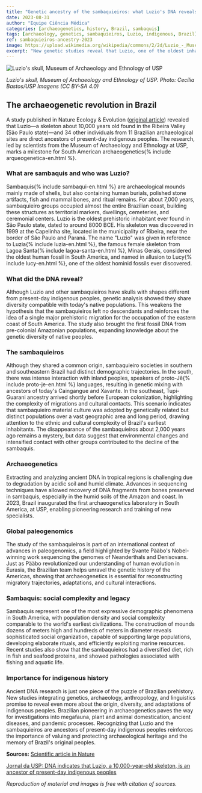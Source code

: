 ```yaml
---
title: "Genetic ancestry of the sambaquieiros: what Luzio's DNA reveals"
date: 2023-08-31
author: "Equipe Ciência Médica"
categories: [archaeogenetics, history, Brazil, sambaquis]
tags: [archaeology, genetics, sambaquieiros, Luzio, indigenous, Brazil]
ref: sambaquieiros-ancestry-2023
image: https://upload.wikimedia.org/wikipedia/commons/2/2d/Luzio_-_Museu_de_Arqueologia_e_Etnologia_da_USP.jpg
excerpt: "New genetic studies reveal that Luzio, one of the oldest inhabitants of Brazil, and the sambaquieiros are direct ancestors of present-day indigenous peoples."
---
```


![Luzio's skull, Museum of Archaeology and Ethnology of USP](https://upload.wikimedia.org/wikipedia/commons/2/2d/Luzio_-_Museu_de_Arqueologia_e_Etnologia_da_USP.jpg)

*Luzio's skull, Museum of Archaeology and Ethnology of USP. Photo: Cecília Bastos/USP Imagens (CC BY-SA 4.0)*

## The archaeogenetic revolution in Brazil

A study published in Nature Ecology & Evolution ([original article](https://www.nature.com/articles/s41559-023-02114-9)) revealed that Luzio—a skeleton about 10,000 years old found in the Ribeira Valley (São Paulo state)—and 34 other individuals from 11 Brazilian archaeological sites are direct ancestors of present-day indigenous peoples. The research, led by scientists from the Museum of Archaeology and Ethnology at USP, marks a milestone for South American archaeogenetics{% include arqueogenetica-en.html %}.

### What are sambaquis and who was Luzio?

Sambaquis{% include sambaqui-en.html %} are archaeological mounds mainly made of shells, but also containing human burials, polished stone artifacts, fish and mammal bones, and ritual remains. For about 7,000 years, sambaquieiro groups occupied almost the entire Brazilian coast, building these structures as territorial markers, dwellings, cemeteries, and ceremonial centers. Luzio is the oldest prehistoric inhabitant ever found in São Paulo state, dated to around 8000 BCE. His skeleton was discovered in 1999 at the Capelinha site, located in the municipality of Ribeira, near the border of São Paulo and Paraná. The name "Luzio" was given in reference to Luzia{% include luzia-en.html %}, the famous female skeleton from Lagoa Santa{% include lagoa-santa-en.html %}, Minas Gerais, considered the oldest human fossil in South America, and named in allusion to Lucy{% include lucy-en.html %}, one of the oldest hominid fossils ever discovered.

### What did the DNA reveal?

Although Luzio and other sambaquieiros have skulls with shapes different from present-day indigenous peoples, genetic analysis showed they share diversity compatible with today's native populations. This weakens the hypothesis that the sambaquieiros left no descendants and reinforces the idea of a single major prehistoric migration for the occupation of the eastern coast of South America. The study also brought the first fossil DNA from pre-colonial Amazonian populations, expanding knowledge about the genetic diversity of native peoples.

### The sambaquieiros

Although they shared a common origin, sambaquieiro societies in southern and southeastern Brazil had distinct demographic trajectories. In the south, there was intense interaction with inland peoples, speakers of proto-Jê{% include proto-je-en.html %} languages, resulting in genetic mixing with ancestors of today's Caingangue and Xavante. In the southeast, Tupi-Guarani ancestry arrived shortly before European colonization, highlighting the complexity of migrations and cultural contacts. This scenario indicates that sambaquieiro material culture was adopted by genetically related but distinct populations over a vast geographic area and long period, drawing attention to the ethnic and cultural complexity of Brazil's earliest inhabitants. The disappearance of the sambaquieiros about 2,000 years ago remains a mystery, but data suggest that environmental changes and intensified contact with other groups contributed to the decline of the sambaquis.

### Archaeogenetics

Extracting and analyzing ancient DNA in tropical regions is challenging due to degradation by acidic soil and humid climate. Advances in sequencing techniques have allowed recovery of DNA fragments from bones preserved in sambaquis, especially in the humid soils of the Amazon and coast. In 2023, Brazil inaugurated the first archaeogenetics laboratory in South America, at USP, enabling pioneering research and training of new specialists.

### Global paleogenomics

The study of the sambaquieiros is part of an international context of advances in paleogenomics, a field highlighted by Svante Pääbo's Nobel-winning work sequencing the genomes of Neanderthals and Denisovans. Just as Pääbo revolutionized our understanding of human evolution in Eurasia, the Brazilian team helps unravel the genetic history of the Americas, showing that archaeogenetics is essential for reconstructing migratory trajectories, adaptations, and cultural interactions.

### Sambaquis: social complexity and legacy

Sambaquis represent one of the most expressive demographic phenomena in South America, with population density and social complexity comparable to the world's earliest civilizations. The construction of mounds dozens of meters high and hundreds of meters in diameter reveals sophisticated social organization, capable of supporting large populations, developing elaborate rituals, and efficiently exploiting marine resources. Recent studies also show that the sambaquieiros had a diversified diet, rich in fish and seafood proteins, and showed pathologies associated with fishing and aquatic life.

### Importance for indigenous history

Ancient DNA research is just one piece of the puzzle of Brazilian prehistory. New studies integrating genetics, archaeology, anthropology, and linguistics promise to reveal even more about the origin, diversity, and adaptations of indigenous peoples. Brazilian pioneering in archaeogenetics paves the way for investigations into megafauna, plant and animal domestication, ancient diseases, and pandemic processes. Recognizing that Luzio and the sambaquieiros are ancestors of present-day indigenous peoples reinforces the importance of valuing and protecting archaeological heritage and the memory of Brazil's original peoples.

**Sources:**
[Scientific article in Nature](https://www.nature.com/articles/s41559-023-02114-9)

[Jornal da USP: DNA indicates that Luzio, a 10,000-year-old skeleton, is an ancestor of present-day indigenous peoples](https://jornal.usp.br/ciencias/dna-indica-que-luzio-esqueleto-de-10-mil-anos-e-antepassado-de-indigenas-atuais/)

*Reproduction of material and images is free with citation of sources.*
